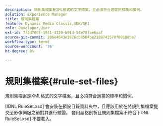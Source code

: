 ```yaml
---
description: 規則集檔案是XML格式的文字檔案，且必須符合適當的標準和慣例。
solution: Experience Manager
title: 規則集檔案
feature: Dynamic Media Classic,SDK/API
role: Developer,User
exl-id: 7f3d700f-1941-4220-b91d-54e78fae6aaf
source-git-commit: 206e4643e3926cb85b4be2189743578f88180be7
workflow-type: tm+mt
source-wordcount: '76'
ht-degree: 0%

---
```


# 規則集檔案{#rule-set-files}

規則集檔案是XML格式的文字檔案，且必須符合適當的標準和慣例。

[!DNL RuleSet.xsd] 會安裝在預設目錄資料夾中，且應該用於在將規則集檔案提交至影像伺服之前對其進行驗證。 套用嚴格剖析且規則集檔案不符合 [!DNL RuleSet.xsd] 不要載入。
